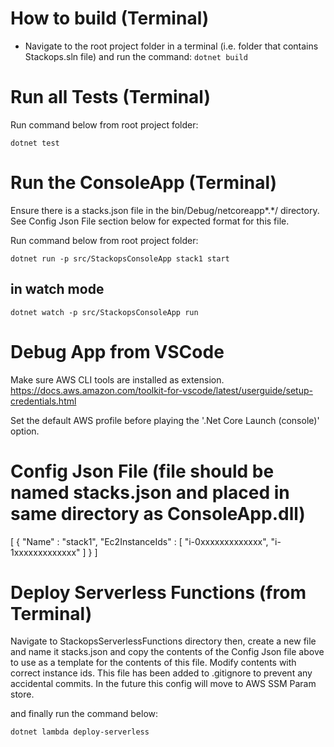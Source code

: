 
 How to build (Terminal)
============
- Navigate to the root project folder in a terminal (i.e. folder that contains Stackops.sln file) and run the command: ` dotnet build `

Run all Tests (Terminal)
==============
Run command below from root project folder:

`dotnet test`

Run the ConsoleApp (Terminal)
==================

Ensure there is a stacks.json file in the bin/Debug/netcoreapp*.*/ directory. See Config Json File section below for expected format for this file.

Run command below from root project folder:

`dotnet run -p src/StackopsConsoleApp stack1 start`

in watch mode 
-------------

`dotnet watch -p src/StackopsConsoleApp run`

Debug App from VSCode
====================

Make sure AWS CLI tools are installed as extension. 
https://docs.aws.amazon.com/toolkit-for-vscode/latest/userguide/setup-credentials.html

Set the default AWS profile before playing the '.Net Core Launch (console)' option.

Config Json File (file should be named stacks.json and placed in same directory as ConsoleApp.dll)
================

[
    {
        "Name" : "stack1",
        "Ec2InstanceIds" : [
            "i-0xxxxxxxxxxxxx",
            "i-1xxxxxxxxxxxxx"
        ]
    }
]

Deploy Serverless Functions (from Terminal)
==========================================

Navigate to StackopsServerlessFunctions directory then, create a new file and name it stacks.json and copy the contents of the Config Json file above to use as a template for the contents of this file. Modify contents with correct instance ids. This file has been added to .gitignore to prevent any accidental commits. In the future this config will move to AWS SSM Param store.

and finally run the command below:

`dotnet lambda deploy-serverless`